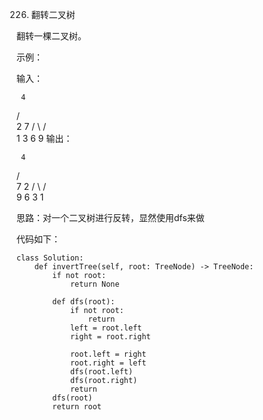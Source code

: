 226. 翻转二叉树

翻转一棵二叉树。

示例：

输入：

     4
   /   \
  2     7
 / \   / \
1   3 6   9
输出：

     4
   /   \
  7     2
 / \   / \
9   6 3   1

思路：对一个二叉树进行反转，显然使用dfs来做

代码如下：
```
class Solution:
    def invertTree(self, root: TreeNode) -> TreeNode:
        if not root:
            return None

        def dfs(root):
            if not root:
                return
            left = root.left
            right = root.right

            root.left = right
            root.right = left
            dfs(root.left)
            dfs(root.right)
            return
        dfs(root)
        return root
```
